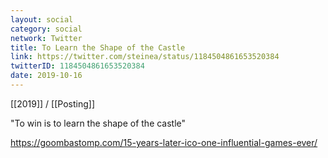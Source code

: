 ```yaml
---
layout: social
category: social
network: Twitter
title: To Learn the Shape of the Castle
link: https://twitter.com/steinea/status/1184504861653520384
twitterID: 1184504861653520384
date: 2019-10-16
---
```


[[2019]] / [[Posting]]

"To win is to learn the shape of the castle"

<https://goombastomp.com/15-years-later-ico-one-influential-games-ever/>
